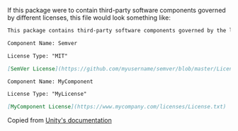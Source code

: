 If this package were to contain third-party software components governed by different licenses, this file would look something like:
```markdown
This package contains third-party software components governed by the license(s) indicated below:

Component Name: Semver

License Type: "MIT"

[SemVer License](https://github.com/myusername/semver/blob/master/License.txt)

Component Name: MyComponent

License Type: "MyLicense"

[MyComponent License](https://www.mycompany.com/licenses/License.txt)
```
Copied from [Unity's documentation](https://docs.unity3d.com/2023.3/Documentation/Manual/cus-legal.html)
